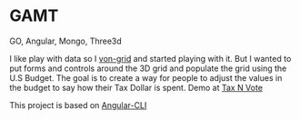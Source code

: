 # GAMT
GO, Angular, Mongo, Three3d

I like play with data so I <a href="https://github.com/vonWolfehaus/von-grid">von-grid</a> and started playing with it.  But I wanted to put forms and controls around the 3D grid and populate the grid using the U.S Budget.  The goal is to create a way for people to adjust the values in the budget to say how their Tax Dollar is spent.  Demo at <a href="http://taxnvote.org">Tax N Vote</a>

This project is based on <a href="https://github.com/angular/angular-cli">Angular-CLI</a>
